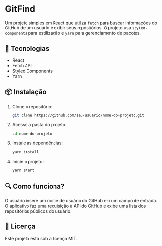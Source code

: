 # GitFind

Um projeto simples em React que utiliza `fetch` para buscar informações do GitHub de um usuário e exibir seus repositórios. O projeto usa `styled-components` para estilização e `yarn` para gerenciamento de pacotes.

## 🚀 Tecnologias

- React
- Fetch API
- Styled Components
- Yarn

## 📦 Instalação

1. Clone o repositório:
   ```sh
   git clone https://github.com/seu-usuario/nome-do-projeto.git
   ```
2. Acesse a pasta do projeto:
   ```sh
   cd nome-do-projeto
   ```
3. Instale as dependências:
   ```sh
   yarn install
   ```
4. Inicie o projeto:
   ```sh
   yarn start
   ```

## 🔍 Como funciona?

O usuário insere um nome de usuário do GitHub em um campo de entrada. O aplicativo faz uma requisição à API do GitHub e exibe uma lista dos repositórios públicos do usuário.

## 📄 Licença

Este projeto está sob a licença MIT. 
